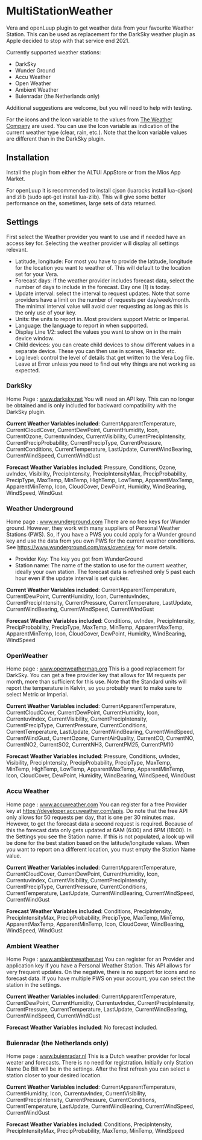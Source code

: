 # MultiStationWeather
Vera and openLuup plugin to get weather data from your favourite Weather Station. This can be used as replacement for the DarkSky weather plugin as Apple decided to stop with that service end 2021.

Currently supported weather stations: 
- DarkSky
- Wunder Ground
- Accu Weather
- Open Weather
- Ambient Weather
- Buienradar (the Netherlands only)

Additional suggestions are welcome, but you will need to help with testing.

For the icons and the Icon variable to the values from [The Weather Company](https://docs.google.com/document/d/1qpc4QN3YDpGDGGNYVINh7tfeulcZ4fxPSC5f4KzpR_U) are used. You can use the Icon variable as indication of the current weather type (clear, rain, etc.). Note that the Icon variable values are different than in the DarkSky plugin.

## Installation
Install the plugin from either the ALTUI AppStore or from the Mios App Market.

For openLuup it is recommended to install cjson (luarocks install lua-cjson) and zlib (sudo apt-get install lua-zlib). This will give some better performance on the, sometimes, large sets of data returned.

## Settings
First select the Weather provider you want to use and if needed have an access key for. Selecting the weather provider will display all settings relevant.

* Latitude, longitude: For most you have to provide the latitude, longitude for the location you want to weather of. This will default to the location set for your Vera.
* Forecast days: if the weather provider includes forecast data, select the number of days to include in the forecast. Day one (1) is today.
* Update interval: select the interval to request updates. Note that some providers have a limit on the number of requests per day/week/month. The minimal interval value will avoid over requesting as long as this is the only use of your key.
* Units: the units to report in. Most providers support Metric or Imperial.
* Language: the language to report in when supported.
* Display Line 1/2: select the values you want to show on in the main device window.
* Child devices: you can create child devices to show different values in a separate device. These you can then use in scenes, Reactor etc.
* Log level: control the level of details that get written to the Vera Log file. Leave at Error unless you need to find out why things are not working as expected.

### DarkSky
Home Page : www.darksky.net
You will need an API key. This can no longer be obtained and is only included for backward compatibility with the DarkSky plugin.

**Current Weather Variables included**: CurrentApparentTemperature, CurrentCloudCover, CurrentDewPoint, CurrentHumidity, Icon, CurrentOzone, CurrentuvIndex, CurrentVisibility, CurrentPrecipIntensity,	CurrentPrecipProbability, CurrentPrecipType, CurrentPressure, CurrentConditions, CurrentTemperature, LastUpdate, CurrentWindBearing, CurrentWindSpeed, CurrentWindGust

**Forecast Weather Variables included**: Pressure, Conditions, Ozone, uvIndex, Visibility, PrecipIntensity, PrecipIntensityMax, PrecipProbability, PrecipType, MaxTemp, MinTemp, HighTemp, LowTemp, ApparentMaxTemp, ApparentMinTemp, Icon, CloudCover, DewPoint, Humidity, WindBearing, WindSpeed, WindGust

### Weather Underground
Home page : www.wunderground.com
There are no free keys for Wunder ground. However, they work with many suppliers of Personal Weather Stations (PWS). So, if you have a PWS you could apply for a Wunder ground key and use the data from you own PWS for the current weather conditions. See https://www.wunderground.com/pws/overview for more details.
* Provider Key: The key you got from WunderGround
* Station name: The name of the station to use for the current weather, ideally your own station.
The forecast data is refreshed only 5 past each hour even if the update interval is set quicker.

**Current Weather Variables included**: CurrentApparentTemperature, CurrentDewPoint, CurrentHumidity, Icon, CurrentuvIndex, CurrentPrecipIntensity,	CurrentPressure, CurrentTemperature, LastUpdate, CurrentWindBearing, CurrentWindSpeed, CurrentWindGust

**Forecast Weather Variables included**: Conditions, uvIndex, PrecipIntensity, PrecipProbability, PrecipType, MaxTemp, MinTemp, ApparentMaxTemp, ApparentMinTemp, Icon, CloudCover, DewPoint, Humidity, WindBearing, WindSpeed

### OpenWeather
Home page : www.openweathermap.org
This is a good replacement for DarkSky. You can get a free provider key that allows for 1M requests per month, more than sufficient for this use.
Note that the Standard units will report the temperature in Kelvin, so you probably want to make sure to select Metric or Imperial.

**Current Weather Variables included**: CurrentApparentTemperature, CurrentCloudCover, CurrentDewPoint, CurrentHumidity, Icon, CurrentuvIndex, CurrentVisibility, CurrentPrecipIntensity,	CurrentPrecipType, CurrentPressure, CurrentConditions, CurrentTemperature, LastUpdate, CurrentWindBearing, CurrentWindSpeed, CurrentWindGust, CurrentOzone, CurrentAirQuality, CurrentCO, CurrentNO, CurrentNO2, CurrentSO2, CurrentNH3, CurrentPM25, CurrentPM10

**Forecast Weather Variables included**: Pressure, Conditions, uvIndex, Visibility, PrecipIntensity, PrecipProbability, PrecipType, MaxTemp, MinTemp, HighTemp, LowTemp, ApparentMaxTemp, ApparentMinTemp, Icon, CloudCover, DewPoint, Humidity, WindBearing, WindSpeed, WindGust

### Accu Weather
Home page : www.accuweather.com
You can register for a free Provider key at https://developer.accuweather.com/apis. Do note that the free API only allows for 50 requests per day, that is one per 30 minutes max. However, to get the forecast data a second request is required. Because of this the forecast data only gets updated at 6AM (6:00) and 6PM (18:00).
In the Settings you see the Station name. If this is not populated, a look up will be done for the best station based on the latitude/longitude values. When you want to report on a different location, you must empty the Station Name value.

**Current Weather Variables included**: CurrentApparentTemperature, CurrentCloudCover, CurrentDewPoint, CurrentHumidity, Icon, CurrentuvIndex, CurrentVisibility, CurrentPrecipIntensity,	CurrentPrecipType, CurrentPressure, CurrentConditions, CurrentTemperature, LastUpdate, CurrentWindBearing, CurrentWindSpeed, CurrentWindGust

**Forecast Weather Variables included**: Conditions, PrecipIntensity, PrecipIntensityMax, PrecipProbability, PrecipType, MaxTemp, MinTemp, ApparentMaxTemp, ApparentMinTemp, Icon, CloudCover, WindBearing, WindSpeed, WindGust

### Ambient Weather
Home Page : www.ambientweather.net
You can register for an Provider and application key if you have a Personal Weather Station. This API allows for very frequent updates. On the negative, there is no support for icons and no forecast data.
If you have multiple PWS on your account, you can select the station in the settings.

**Current Weather Variables included**: CurrentApparentTemperature, CurrentDewPoint, CurrentHumidity, CurrentuvIndex, CurrentPrecipIntensity,	CurrentPressure, CurrentTemperature, LastUpdate, CurrentWindBearing, CurrentWindSpeed, CurrentWindGust

**Forecast Weather Variables included**: No forecast included.

### Buienradar (the Netherlands only)
Home page : www.buienradar.nl
This is a Dutch weather provider for local weater and forecasts. There is no need for registration. Initially only Station Name De Bilt will be in the settings. After the first refresh you can select a station closer to your desired location.

**Current Weather Variables included**: CurrentApparentTemperature, CurrentHumidity, Icon, CurrentuvIndex, CurrentVisibility, CurrentPrecipIntensity,	CurrentPressure, CurrentConditions, CurrentTemperature, LastUpdate, CurrentWindBearing, CurrentWindSpeed, CurrentWindGust

**Forecast Weather Variables included**: Conditions, PrecipIntensity, PrecipIntensityMax, PrecipProbability, MaxTemp, MinTemp, WindSpeed
